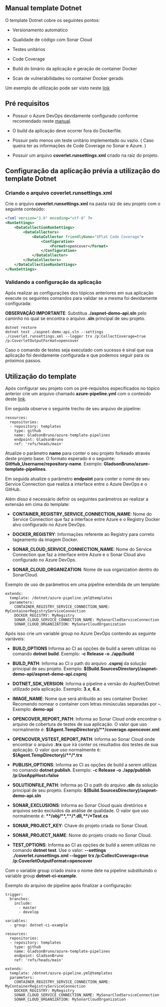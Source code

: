 ## Manual template Dotnet
O template Dotnet cobre os seguintes pontos:

* Versionamento automático

* Qualidade de código com Sonar Cloud

* Testes unitários

* Code Coverage

* Build do binário da aplicação e geração de container Docker

* Scan de vulnerabilidades no container Docker gerado

Um exemplo de utilização pode ser visto neste [link](https://github.com/GladsonBruno/aspnet-azure-devops-ci-example)

## Pré requisitos
* Possuir o Azure DevOps devidamente configurado conforme recomendado neste [manual](../README.md).

* O build da aplicação deve ocorrer fora do Dockerfile.

* Possuir pelo menos um teste unitário implementado ou vazio. ( Caso queira ter as informações de Code Coverage no Sonar e Azure. )

* Possuir um arquivo **coverlet.runsettings.xml** criado na raiz do projeto.

## Configuração da aplicação prévia a utilização do template Dotnet
### Criando o arquivo coverlet.runsettings.xml
Crie o arquivo **coverlet.runsettings.xml** na pasta raiz de seu projeto com o seguinte conteúdo:
```xml
<?xml version="1.0" encoding="utf-8" ?>
<RunSettings>
    <DataCollectionRunSettings>
        <DataCollectors>
            <DataCollector friendlyName="XPlat Code Coverage">
                <Configuration>
                    <Format>opencover</Format>                    
                </Configuration>
            </DataCollector>
        </DataCollectors>
    </DataCollectionRunSettings>
</RunSettings>
```

### Validando a configuração da aplicação
Após realizar as configurações dos tópicos anteriores em sua aplicação execute os seguintes comandos para validar se a mesma foi devidamente configurada:

**OBSERVAÇÃO IMPORTANTE**: Substitua **./aspnet-demo-api.sln** pelo caminho no qual se encontra o arquivo **.sln** principal de seu projeto.

```
dotnet restore
dotnet test ./aspnet-demo-api.sln --settings ./coverlet.runsettings.xml --logger trx /p:CollectCoverage=true /p:CoverletOutputFormat=opencover
```

Caso o comando de testes seja executado com sucesso é sinal que sua aplicação foi devidamente configurada e que podemos seguir para os próximos passos.

## Utilização do template

Após configurar seu projeto com os pré-requisitos especificados no tópico anterior crie um arquivo chamado **azure-pipeline.yml** com o conteúdo deste [link](https://github.com/GladsonBruno/aspnet-azure-devops-ci-example/blob/master/azure-pipeline.yml).

Em seguida observe o seguinte trecho de seu arquivo de pipeline:
```
resources:
  repositories:
  - repository: templates
    type: github
    name: GladsonBruno/azure-template-pipelines
    endpoint: GladsonBruno
    ref: 'refs/heads/main'
```


Atualize o parâmetro **name** para conter o seu projeto forkeado através deste projeto base. O formato esperado é o seguinte: **GitHub_Username/repository-name**. Exemplo: **GladsonBruno/azure-template-pipelines**.

Em seguida atualize o parâmetro **endpoint** para conter o nome de seu Service Connection que realiza a interface entre o Azure DevOps e o GitHub.


Além disso é necessário definir os seguintes parâmetros ao realizar a extensão em cima do template:
* **CONTAINER_REGISTRY_SERVICE_CONNECTION_NAME**: Nome do Service Connection que faz a interface entre Azure e o Registry Docker alvo configurado no Azure DevOps.

* **DOCKER_REGISTRY**: Informações referente ao Registry para correto tageamento da imagem Docker.

* **SONAR_CLOUD_SERVICE_CONNECTION_NAME**: Nome do Service Connection que faz a interface entre Azure e o Sonar Cloud alvo configurado no Azure DevOps.

* **SONAR_CLOUD_ORGANIZATION**: Nome de sua organization dentro do SonarCloud.

Exemplo de uso de parâmetros em uma pipeline extendida de um template:
```
extends:
  template: /dotnet/azure-pipeline.yml@templates
  parameters:
    CONTAINER_REGISTRY_SERVICE_CONNECTION_NAME: MyContainerRegistryServiceConnection
    DOCKER_REGISTRY: MyRegistry
    SONAR_CLOUD_SERVICE_CONNECTION_NAME: MySonarClodServiceConnection
    SONAR_CLOUD_ORGANIZATION: MySonarCloudOrganization
```

Após isso crie um variable group no Azure DevOps contendo as seguinte variáveis:

* **BUILD_OPTIONS** Informa ao CI as opções de build a serem utilizas no comando **dotnet build**. Exemplo: **-c Release -o ./app/build**

* **BUILD_PATH**: Informa ao CI o path do arquivo **.csproj** da solução principal de seu projeto. Exemplo: **$(Build.SourcesDirectory)/aspnet-demo-api/aspnet-demo-api.csproj**

* **DOTNET_SDK_VERSION**: Informa a pipeline a versão do AspNet/Dotnet utilizado pela aplicação. Exemplo: **3.x**, **6.x**.

* **IMAGE_NAME**: Nome que será atribuído ao seu container Docker. Recomendo nomear o container com letras minúsculas separadas por **-**. Exemplo: **demo-api**

* **OPENCOVER_REPORT_PATH**: Informa ao Sonar Cloud onde encontrar o arquivo de cobertura de testes de sua aplicação. O valor que uso normalmente é: **$(Agent.TempDirectory)/\*\*/coverage.opencover.xml**

* **OPENCOVER_VSTEST_REPORT_PATH**: Informa ao Sonar Cloud onde encontrar o arquivo **.trx** que irá conter os resultados dos testes de sua aplicação. O valor que uso normalmente é: **$(Agent.TempDirectory)/\*\*/*.trx**

* **PUBLISH_OPTIONS**: Informa ao CI as opções de build a serem utilizas no comando **dotnet publish**. Exemplo: **-c Release -o ./app/publish /p:UseAppHost=false**

* **SOLUTIONFILE_PATH**: Informa ao CI o path do arquivo **.sln** da solução principal de seu projeto. Exemplo: **$(Build.SourcesDirectory)/aspnet-demo-api.sln**

* **SONAR_EXCLUSIONS**: Informa ao Sonar Cloud quais diretórios e arquivos serão excluídos da análise de qualidade. O valor que uso normalmente é: **\*\*/obj/\*\*,\*\*/\*.dll,\*\*/\*Test.cs**

* **SONAR_PROJECT_KEY**: Chave do projeto criada no Sonar Cloud.

* **SONAR_PROJECT_NAME**: Nome do projeto criado no Sonar Cloud.

* **TEST_OPTIONS**: Informa ao CI as opções de build a serem utilizas no comando **dotnet test**. Use o valor: **--settings ./coverlet.runsettings.xml --logger trx /p:CollectCoverage=true /p:CoverletOutputFormat=opencover**

Com o variable group criado insira o nome dele na pipeline substituindo o variable group **dotnet-ci-example**.

Exemplo do arquivo de pipeline após finalizar a configuração:
```
trigger:
  branches:
    include:
      - master
      - develop

variables:
  - group: dotnet-ci-example

resources:
  repositories:
  - repository: templates
    type: github
    name: GladsonBruno/azure-template-pipelines
    endpoint: GladsonBruno
    ref: 'refs/heads/main'

extends:
  template: /dotnet/azure-pipeline.yml@templates
  parameters:
    CONTAINER_REGISTRY_SERVICE_CONNECTION_NAME: MyContainerRegistryServiceConnection
    DOCKER_REGISTRY: MyRegistry
    SONAR_CLOUD_SERVICE_CONNECTION_NAME: MySonarClodServiceConnection
    SONAR_CLOUD_ORGANIZATION: MySonarCloudOrganization
```